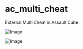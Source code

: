# ac_multi_cheat

External Multi Cheat in Assault Cube

![Image](https://github.com/user-attachments/assets/e222ca09-cf74-4f78-b264-2ebffe465415)

![Image](https://github.com/user-attachments/assets/d873aa18-f8a3-4b58-bdfb-1ae7ce703dd6)
